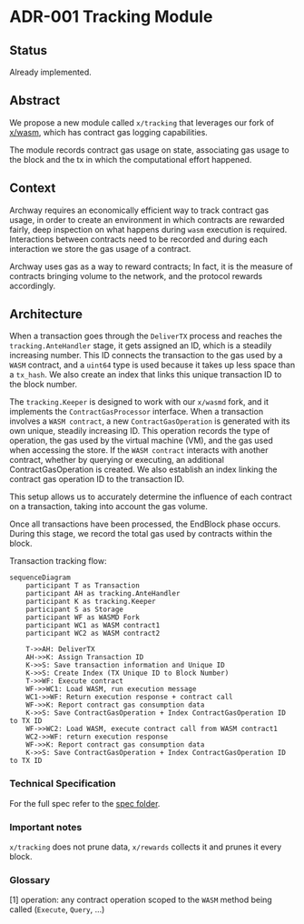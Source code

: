 # ADR-001 Tracking Module

## Status

Already implemented.

## Abstract

We propose a new module called `x/tracking` that leverages our fork of [x/wasm](https://github.com/MonikaCat/archway/v5-wasmd),
which has contract gas logging capabilities.

The module records contract gas usage on state, associating gas usage to the block and the tx in which the computational
effort happened.

## Context

Archway requires an economically efficient way to track contract gas usage, in order to  create an environment in which
contracts are rewarded fairly, deep inspection on what happens during `wasm` execution is required. Interactions between
contracts need to be recorded and during each interaction we store the gas usage of a contract.

Archway uses gas as a way to reward contracts; In fact, it is the measure of contracts bringing volume to the network,
and the protocol rewards accordingly.

## Architecture

When a transaction goes through the `DeliverTX` process and reaches the `tracking.AnteHandler` stage, it gets assigned an ID,
which is a steadily increasing number. This ID connects the transaction to the gas used by a `WASM` contract, and a `uint64`
type is used because it takes up less space than a `tx_hash`. We also create an index that links this unique transaction ID
to the block number.

The `tracking.Keeper` is designed to work with our `x/wasmd` fork, and it implements the `ContractGasProcessor` interface.
When a transaction involves a `WASM contract`, a new `ContractGasOperation` is generated with its own unique, steadily increasing ID.
This operation records the type of operation, the gas used by the virtual machine (VM), and the gas used when accessing the store.
If the `WASM contract` interacts with another contract, whether by querying or executing, an additional ContractGasOperation is created. 
We also establish an index linking the contract gas operation ID to the transaction ID.

This setup allows us to accurately determine the influence of each contract on a transaction, taking into account the gas volume.

Once all transactions have been processed, the EndBlock phase occurs. During this stage, we record the total gas used by contracts within the block.

Transaction  tracking flow: 
```mermaid
sequenceDiagram
    participant T as Transaction
    participant AH as tracking.AnteHandler
    participant K as tracking.Keeper
    participant S as Storage
    participant WF as WASMD Fork
    participant WC1 as WASM contract1
    participant WC2 as WASM contract2

    T->>AH: DeliverTX
    AH->>K: Assign Transaction ID
    K->>S: Save transaction information and Unique ID
    K->>S: Create Index (TX Unique ID to Block Number)
    T->>WF: Execute contract
    WF->>WC1: Load WASM, run execution message
    WC1->>WF: Return execution response + contract call
    WF->>K: Report contract gas consumption data
    K->>S: Save ContractGasOperation + Index ContractGasOperation ID to TX ID
    WF->>WC2: Load WASM, execute contract call from WASM contract1
    WC2->>WF: return execution response
    WF->>K: Report contract gas consumption data
    K->>S: Save ContractGasOperation + Index ContractGasOperation ID to TX ID
```

### Technical Specification

For the full spec refer to the [spec folder](../../x/tracking/spec).

### Important notes

`x/tracking` does not prune data, `x/rewards` collects it and prunes it every block.

### Glossary

[1] operation: any contract operation scoped to the `WASM` method being called (`Execute`, `Query`, ...)
